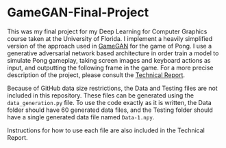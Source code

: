 # GameGAN-Final-Project

This was my final project for my Deep Learning for Computer Graphics course taken at the University of Florida. I implement a heavily simplified version of the approach used in
[GameGAN](https://nv-tlabs.github.io/gameGAN/) for the game of Pong. I use a generative adversarial network based architecture in order train a model to simulate Pong gameplay, 
taking screen images and keyboard actions as input, and outputting the following frame in the game. For a more precise description of the project, please consult the
[Technical Report](https://github.com/mbhaskar1/GameGAN-Final-Project/blob/main/Technical%20Report.pdf).

Because of GitHub data size restrictions, the Data and Testing files are not included in this repository. These files can be generated using the `data_generation.py` file. To use
the code exactly as it is written, the Data folder should have 60 generated data files, and the Testing folder should have a single generated data file named `Data-1.npy`.

Instructions for how to use each file are also included in the Technical Report.
